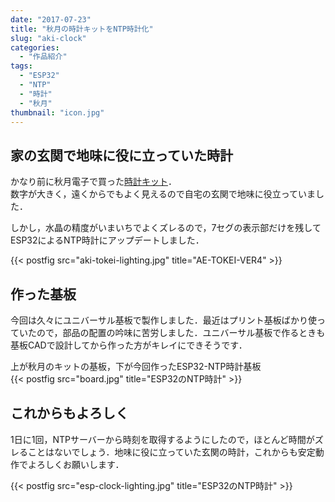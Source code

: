 ```yaml
---
date: "2017-07-23"
title: "秋月の時計キットをNTP時計化"
slug: "aki-clock"
categories:
  - "作品紹介"
tags:
  - "ESP32"
  - "NTP"
  - "時計"
  - "秋月"
thumbnail: "icon.jpg"
---
```


## 家の玄関で地味に役に立っていた時計

かなり前に秋月電子で買った[時計キット](http://akizukidenshi.com/catalog/g/gK-04379/)．  
数字が大きく，遠くからでもよく見えるので自宅の玄関で地味に役立っていました．

しかし，水晶の精度がいまいちでよくズレるので，7セグの表示部だけを残してESP32によるNTP時計にアップデートしました．

<!--more-->
{{< postfig src="aki-tokei-lighting.jpg" title="AE-TOKEI-VER4" >}}

## 作った基板

今回は久々にユニバーサル基板で製作しました．最近はプリント基板ばかり使っていたので，部品の配置の吟味に苦労しました．ユニバーサル基板で作るときも基板CADで設計してから作った方がキレイにできそうです．

上が秋月のキットの基板，下が今回作ったESP32-NTP時計基板  
{{< postfig src="board.jpg" title="ESP32のNTP時計" >}}

## これからもよろしく

1日に1回，NTPサーバーから時刻を取得するようにしたので，ほとんど時間がズレることはないでしょう．地味に役に立っていた玄関の時計，これからも安定動作でよろしくお願いします．

{{< postfig src="esp-clock-lighting.jpg" title="ESP32のNTP時計" >}}


